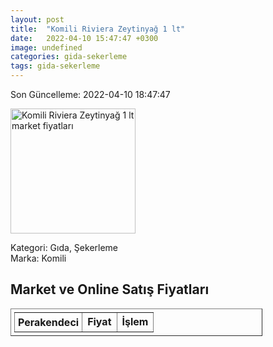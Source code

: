 ```yaml
---
layout: post
title:  "Komili Riviera Zeytinyağ 1 lt"
date:   2022-04-10 15:47:47 +0300
image: undefined
categories: gida-sekerleme
tags: gida-sekerleme
---
```


Son Güncelleme: 2022-04-10 18:47:47

<img src="undefined" width="200" alt="Komili Riviera Zeytinyağ 1 lt market fiyatları" />

Kategori: Gıda, Şekerleme
<br />
Marka: Komili

<h2>Market ve Online Satış Fiyatları</h2>

<table border="1" style="padding: 5px;width:80%;">
  <tr>
    <td style="padding: 5px;"><strong>Perakendeci</strong></td>
    <td><strong>Fiyat</strong></td>
    <td><strong>İşlem</strong></td>
  </tr>
  
</table>
